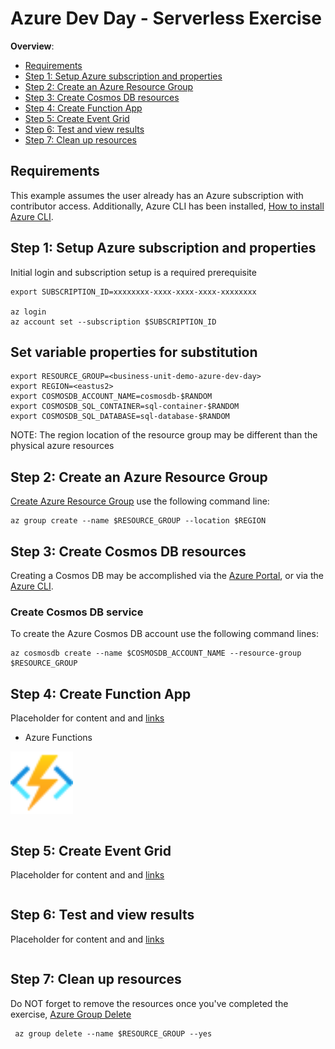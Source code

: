 # Azure Dev Day - Serverless Exercise 

<!-- TOC -->
**Overview**: 

- [Requirements](#requirements)
- [Step 1: Setup Azure subscription and properties](#step-1-setup-azure-subscription-and-properties)
- [Step 2: Create an Azure Resource Group ](step-2-create-an-azure-resource-group)
- [Step 3: Create Cosmos DB resources](step-3-create-cosmos-db-resources)
- [Step 4: Create Function App](step-4-create-function-app)
- [Step 5: Create Event Grid](step-5-create-event-grid)
- [Step 6: Test and view results](step-6-test-and-view-results)
- [Step 7: Clean up resources](step-7-clean-up-resources)


<!-- TOC -->


## Requirements

This example assumes the user already has an Azure subscription with contributor access. Additionally, Azure CLI has been installed, [How to install Azure CLI](https://docs.microsoft.com/en-us/cli/azure/install-azure-cli).

## Step 1: Setup Azure subscription and properties

Initial login and subscription setup is a required prerequisite

````shell
export SUBSCRIPTION_ID=xxxxxxxx-xxxx-xxxx-xxxx-xxxxxxxx

az login 
az account set --subscription $SUBSCRIPTION_ID
````
## Set variable properties for substitution 


````shell
export RESOURCE_GROUP=<business-unit-demo-azure-dev-day>
export REGION=<eastus2>
export COSMOSDB_ACCOUNT_NAME=cosmosdb-$RANDOM
export COSMOSDB_SQL_CONTAINER=sql-container-$RANDOM
export COSMOSDB_SQL_DATABASE=sql-database-$RANDOM
````

NOTE: The region location of the resource group may be different than the physical azure resources 

## Step 2: Create an Azure Resource Group 

[Create Azure Resource Group](https://docs.microsoft.com/en-us/cli/azure/group?view=azure-cli-latest#az_group_create) use the following command line:

````shell
az group create --name $RESOURCE_GROUP --location $REGION
````
  
## Step 3: Create Cosmos DB resources

Creating a Cosmos DB may be accomplished via the [Azure Portal](https://docs.microsoft.com/en-us/azure/cosmos-db/create-cosmosdb-resources-portal), or via the [Azure CLI](https://docs.microsoft.com/en-us/azure/cosmos-db/cli-samples).

### Create Cosmos DB service

To create the Azure Cosmos DB account use the following command lines:

````shell
az cosmosdb create --name $COSMOSDB_ACCOUNT_NAME --resource-group $RESOURCE_GROUP
````
 
## Step 4: Create Function App 

Placeholder for content and and [links](...)

- Azure Functions
<img src="media/Function-Apps.svg" width=100 height=100px>




````shell

````


## Step 5: Create Event Grid 
Placeholder for content and and [links](..)

````shell

````

## Step 6: Test and view results 
Placeholder for content and and [links](..)

````shell

````

## Step 7: Clean up resources 

Do NOT forget to remove the resources once you've completed the exercise, [Azure Group Delete](https://docs.microsoft.com/en-us/cli/azure/group?view=azure-cli-latest#az_group_delete)

```shell
 az group delete --name $RESOURCE_GROUP --yes
```
